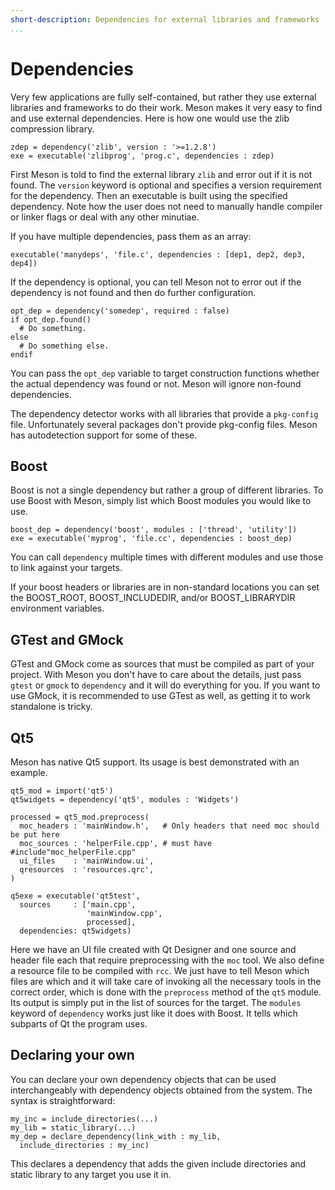```yaml
---
short-description: Dependencies for external libraries and frameworks
...
```


# Dependencies

Very few applications are fully self-contained, but rather they use external libraries and frameworks to do their work. Meson makes it very easy to find and use external dependencies. Here is how one would use the zlib compression library.

```meson
zdep = dependency('zlib', version : '>=1.2.8')
exe = executable('zlibprog', 'prog.c', dependencies : zdep)
```

First Meson is told to find the external library `zlib` and error out if it is not found. The `version` keyword is optional and specifies a version requirement for the dependency. Then an executable is built using the specified dependency. Note how the user does not need to manually handle compiler or linker flags or deal with any other minutiae.

If you have multiple dependencies, pass them as an array:

```meson
executable('manydeps', 'file.c', dependencies : [dep1, dep2, dep3, dep4])
```

If the dependency is optional, you can tell Meson not to error out if the dependency is not found and then do further configuration.

```meson
opt_dep = dependency('somedep', required : false)
if opt_dep.found()
  # Do something.
else
  # Do something else.
endif
```

You can pass the `opt_dep` variable to target construction functions whether the actual dependency was found or not. Meson will ignore non-found dependencies.

The dependency detector works with all libraries that provide a `pkg-config` file. Unfortunately several packages don't provide pkg-config files. Meson has autodetection support for some of these.

## Boost ##

Boost is not a single dependency but rather a group of different libraries. To use Boost with Meson, simply list which Boost modules you would like to use.

```meson
boost_dep = dependency('boost', modules : ['thread', 'utility'])
exe = executable('myprog', 'file.cc', dependencies : boost_dep)
```

You can call `dependency` multiple times with different modules and use those to link against your targets.

If your boost headers or libraries are in non-standard locations you can set the BOOST_ROOT, BOOST_INCLUDEDIR, and/or BOOST_LIBRARYDIR environment variables.

## GTest and GMock ##

GTest and GMock come as sources that must be compiled as part of your project. With Meson you don't have to care about the details, just pass `gtest` or `gmock` to `dependency` and it will do everything for you. If you want to use GMock, it is recommended to use GTest as well, as getting it to work standalone is tricky.

## Qt5 ##

Meson has native Qt5 support. Its usage is best demonstrated with an example.

```meson
qt5_mod = import('qt5')
qt5widgets = dependency('qt5', modules : 'Widgets')

processed = qt5_mod.preprocess(
  moc_headers : 'mainWindow.h',   # Only headers that need moc should be put here
  moc_sources : 'helperFile.cpp', # must have #include"moc_helperFile.cpp"
  ui_files    : 'mainWindow.ui',
  qresources  : 'resources.qrc',
)

q5exe = executable('qt5test',
  sources     : ['main.cpp',
                 'mainWindow.cpp',
                 processed],
  dependencies: qt5widgets)
```

Here we have an UI file created with Qt Designer and one source and header file each that require preprocessing with the `moc` tool. We also define a resource file to be compiled with `rcc`. We just have to tell Meson which files are which and it will take care of invoking all the necessary tools in the correct order, which is done with the `preprocess` method of the `qt5` module. Its output is simply put in the list of sources for the target. The `modules` keyword of `dependency` works just like it does with Boost. It tells which subparts of Qt the program uses.

## Declaring your own

You can declare your own dependency objects that can be used interchangeably with dependency objects obtained from the system. The syntax is straightforward:

```meson
my_inc = include_directories(...)
my_lib = static_library(...)
my_dep = declare_dependency(link_with : my_lib,
  include_directories : my_inc)
```

This declares a dependency that adds the given include directories and static library to any target you use it in.
